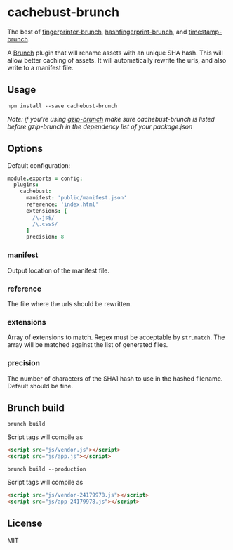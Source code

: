 # cachebust-brunch

The best of [fingerprinter-brunch](https://github.com/paulcsmith/fingerprinter-brunch), [hashfingerprint-brunch](https://github.com/jvanderneutstulen/hashfingerprint-brunch), and [timestamp-brunch](https://github.com/fabienL/timestamp-brunch).

A [Brunch][] plugin that will rename assets with an unique SHA hash. This will allow better caching of assets. It will automatically rewrite the urls, and also write to a manifest file.

## Usage

`npm install --save cachebust-brunch`

_Note: if you're using [gzip-brunch][] make sure cachebust-brunch is listed before gzip-brunch in the dependency list of your package.json_

## Options

Default configuration:

```coffeescript
module.exports = config:
  plugins:
    cachebust:
      manifest: 'public/manifest.json'
      reference: 'index.html'
      extensions: [
        /\.js$/
        /\.css$/
      ]
      precision: 8
```

### manifest

Output location of the manifest file.

### reference

The file where the urls should be rewritten.

### extensions

Array of extensions to match. Regex must be acceptable by `str.match`.
The array will be matched against the list of generated files.

### precision

The number of characters of the SHA1 hash to use in the hashed
filename. Default should be fine.

## Brunch build

```
brunch build
```

Script tags will compile as

```html
<script src="js/vendor.js"></script>
<script src="js/app.js"></script>
```

```
brunch build --production
```

Script tags will compile as

```html
<script src="js/vendor-24179978.js"></script>
<script src="js/app-24179978.js"></script>
```

## License

MIT

[Brunch]: http://brunch.io
[gzip-brunch]: https://github.com/banyan/gzip-brunch

